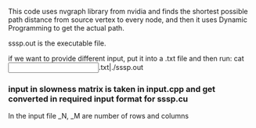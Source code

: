 This code uses nvgraph library from nvidia and finds the shortest possible path distance from source vertex to every node, and then it uses Dynamic Programming to get the actual path.



sssp.out is the executable file.

if we want to provide different input, put it into a .txt file and then run:
cat <input>.txt|./sssp.out

### input in slowness matrix is taken in input.cpp and get converted in required input format for sssp.cu
In the input file _N, _M are number of rows and columns 

